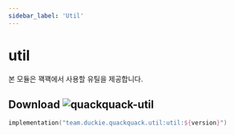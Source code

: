```yaml
---
sidebar_label: 'Util'
---
```


# util

본 모듈은 꽥꽥에서 사용할 유틸을 제공합니다.

## Download ![quackquack-util](https://img.shields.io/maven-central/v/team.duckie.quackquack.util/util?style=flat-square)

```kotlin 
implementation("team.duckie.quackquack.util:util:${version}")
```
